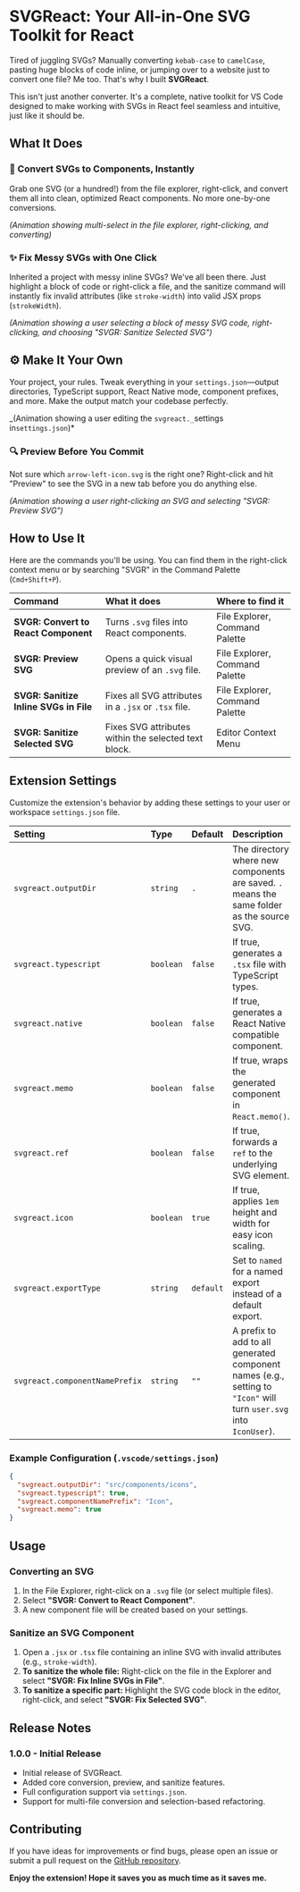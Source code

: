 # SVGReact: Your All-in-One SVG Toolkit for React

Tired of juggling SVGs? Manually converting `kebab-case` to `camelCase`, pasting huge blocks of code inline, or jumping over to a website just to convert one file? Me too. That's why I built **SVGReact**.

This isn't just another converter. It's a complete, native toolkit for VS Code designed to make working with SVGs in React feel seamless and intuitive, just like it should be.

## What It Does

### 🚀 Convert SVGs to Components, Instantly

Grab one SVG (or a hundred!) from the file explorer, right-click, and convert them all into clean, optimized React components. No more one-by-one conversions.

_(Animation showing multi-select in the file explorer, right-clicking, and converting)_

### ✨ Fix Messy SVGs with One Click

Inherited a project with messy inline SVGs? We've all been there. Just highlight a block of code or right-click a file, and the sanitize command will instantly fix invalid attributes (like `stroke-width`) into valid JSX props (`strokeWidth`).

_(Animation showing a user selecting a block of messy SVG code, right-clicking, and choosing "SVGR: Sanitize Selected SVG")_

## ⚙️ Make It Your Own

Your project, your rules. Tweak everything in your `settings.json`—output directories, TypeScript support, React Native mode, component prefixes, and more. Make the output match your codebase perfectly.

_(Animation showing a user editing the `svgreact._`settings in`settings.json`)\*

### 🔍 Preview Before You Commit

Not sure which `arrow-left-icon.svg` is the right one? Right-click and hit "Preview" to see the SVG in a new tab before you do anything else.

_(Animation showing a user right-clicking an SVG and selecting "SVGR: Preview SVG")_

## How to Use It

Here are the commands you'll be using. You can find them in the right-click context menu or by searching "SVGR" in the Command Palette (`Cmd+Shift+P`).

| Command                                | What it does                                         | Where to find it               |
| :------------------------------------- | :--------------------------------------------------- | :----------------------------- |
| **SVGR: Convert to React Component**   | Turns `.svg` files into React components.            | File Explorer, Command Palette |
| **SVGR: Preview SVG**                  | Opens a quick visual preview of an `.svg` file.      | File Explorer, Command Palette |
| **SVGR: Sanitize Inline SVGs in File** | Fixes all SVG attributes in a `.jsx` or `.tsx` file. | File Explorer, Command Palette |
| **SVGR: Sanitize Selected SVG**        | Fixes SVG attributes within the selected text block. | Editor Context Menu            |

## Extension Settings

Customize the extension's behavior by adding these settings to your user or workspace `settings.json` file.

| Setting                        | Type      | Default   | Description                                                                                                        |
| :----------------------------- | :-------- | :-------- | :----------------------------------------------------------------------------------------------------------------- |
| `svgreact.outputDir`           | `string`  | `.`       | The directory where new components are saved. `.` means the same folder as the source SVG.                         |
| `svgreact.typescript`          | `boolean` | `false`   | If true, generates a `.tsx` file with TypeScript types.                                                            |
| `svgreact.native`              | `boolean` | `false`   | If true, generates a React Native compatible component.                                                            |
| `svgreact.memo`                | `boolean` | `false`   | If true, wraps the generated component in `React.memo()`.                                                          |
| `svgreact.ref`                 | `boolean` | `false`   | If true, forwards a `ref` to the underlying SVG element.                                                           |
| `svgreact.icon`                | `boolean` | `true`    | If true, applies `1em` height and width for easy icon scaling.                                                     |
| `svgreact.exportType`          | `string`  | `default` | Set to `named` for a named export instead of a default export.                                                     |
| `svgreact.componentNamePrefix` | `string`  | `""`      | A prefix to add to all generated component names (e.g., setting to `"Icon"` will turn `user.svg` into `IconUser`). |

### Example Configuration (`.vscode/settings.json`)

```json
{
  "svgreact.outputDir": "src/components/icons",
  "svgreact.typescript": true,
  "svgreact.componentNamePrefix": "Icon",
  "svgreact.memo": true
}
```

## Usage

### Converting an SVG

1. In the File Explorer, right-click on a `.svg` file (or select multiple files).
2. Select **"SVGR: Convert to React Component"**.
3. A new component file will be created based on your settings.

### Sanitize an SVG Component

1. Open a `.jsx` or `.tsx` file containing an inline SVG with invalid attributes (e.g., `stroke-width`).
2. **To sanitize the whole file:** Right-click on the file in the Explorer and select **"SVGR: Fix Inline SVGs in File"**.
3. **To sanitize a specific part:** Highlight the SVG code block in the editor, right-click, and select **"SVGR: Fix Selected SVG"**.

## Release Notes

### 1.0.0 - Initial Release

- Initial release of SVGReact.
- Added core conversion, preview, and sanitize features.
- Full configuration support via `settings.json`.
- Support for multi-file conversion and selection-based refactoring.

## Contributing

If you have ideas for improvements or find bugs, please open an issue or submit a pull request on the [GitHub repository](https://github.com/Pariola-droid/svg-react).

**Enjoy the extension! Hope it saves you as much time as it saves me.**
